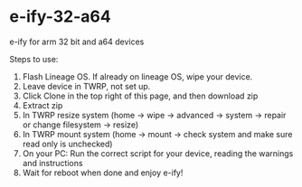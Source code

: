 # e-ify-32-a64
e-ify for arm 32 bit and a64 devices

Steps to use:
1) Flash Lineage OS. If already on lineage OS, wipe your device.
2) Leave device in TWRP, not set up.
3) Click Clone in the top right of this page, and then download zip
4) Extract zip
5) In TWRP resize system (home -> wipe -> advanced -> system -> repair or change filesystem -> resize)
6) In TWRP mount system (home -> mount -> check system and make sure read only is unchecked)
7) On your PC: Run the correct script for your device, reading the warnings and instructions
8) Wait for reboot when done and enjoy e-ify!
